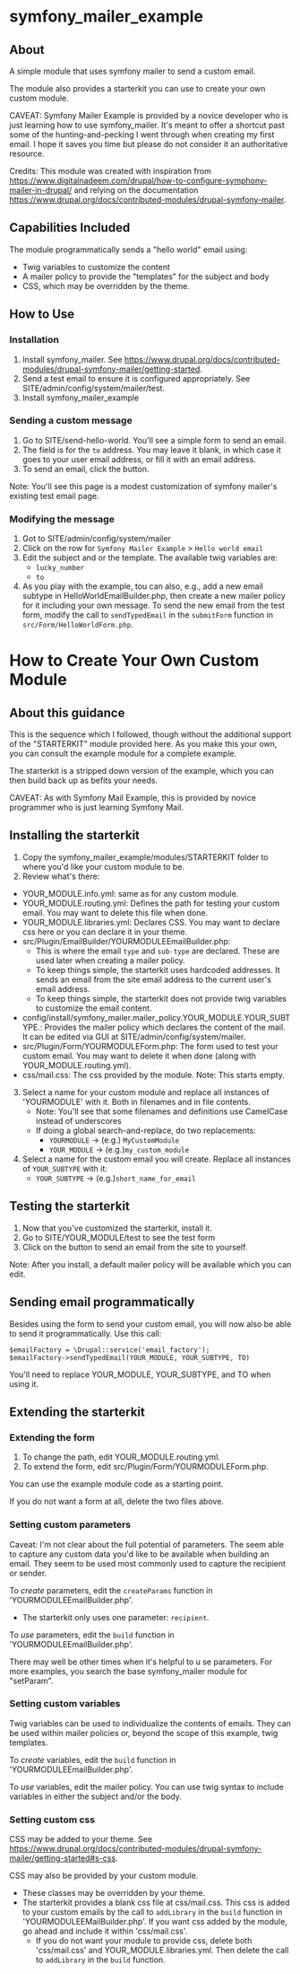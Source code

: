# symfony_mailer_example

## About

A simple module that uses symfony mailer to send a custom email.

The module also provides a starterkit you can use to create your own custom
module.

CAVEAT: Symfony Mailer Example is provided by a novice developer who is just
learning how to use symfony_mailer. It's meant to offer a shortcut past some of
the hunting-and-pecking I went through when creating my first email. I hope it
saves you time but please do not consider it an authoritative resource.

Credits: This module was created with inspiration from
https://www.digitalnadeem.com/drupal/how-to-configure-symphony-mailer-in-drupal/
and relying on the documentation
https://www.drupal.org/docs/contributed-modules/drupal-symfony-mailer.

## Capabilities Included

The module programmatically sends a "hello world" email using:

- Twig variables to customize the content
- A mailer policy to provide the "templates" for the subject and body
- CSS, which may be overridden by the theme.

## How to Use

### Installation

1. Install symfony_mailer. See
   https://www.drupal.org/docs/contributed-modules/drupal-symfony-mailer/getting-started.
2. Send a test email to ensure it is configured appropriately. See
   SITE/admin/config/system/mailer/test.
3. Install symfony_mailer_example

### Sending a custom message

1. Go to SITE/send-hello-world. You'll see a simple form to send an email.
2. The field is for the `to` address. You may leave it blank, in which case it
   goes to your user email address, or fill it with an email address.
3. To send an email, click the button.

Note: You'll see this page is a modest customization of symfony mailer's
existing test email page.

### Modifying the message

1. Got to SITE/admin/config/system/mailer
2. Click on the row for `Symfony Mailer Example` > `Hello world email`
3. Edit the subject and or the template. The available twig variables are:
   - `lucky_number`
   - `to`
4. As you play with the example, tou can also, e.g., add a new email subtype in
   HelloWorldEmailBuilder.php, then create a new mailer policy for it including
   your own message. To send the new email from the test form, modify the call
   to `sendTypedEmail` in the `submitForm` function in
   `src/Form/HelloWorldForm.php`.

# How to Create Your Own Custom Module

## About this guidance

This is the sequence which I followed, though without the additional support of
the "STARTERKIT" module provided here. As you make this your own, you can
consult the example module for a complete example.

The starterkit is a stripped down version of the example, which you can then
build back up as befits your needs.

CAVEAT: As with Symfony Mail Example, this is provided by novice programmer who
is just learning Symfony Mail.

## Installing the starterkit

1. Copy the symfony_mailer_example/modules/STARTERKIT folder to where you'd like
   your custom module to be.
2. Review what's there:

- YOUR_MODULE.info.yml: same as for any custom module.
- YOUR_MODULE.routing.yml: Defines the path for testing your custom email. You
  may want to delete this file when done.
- YOUR_MODULE.libraries.yml: Declares CSS. You may want to declare css here or
  you can declare it in your theme.
- src/Plugin/EmailBuilder/YOURMODULEEmailBuilder.php:
  - This is where the email `type` and `sub-type` are declared. These are used
    later when creating a mailer policy.
  - To keep things simple, the starterkit uses hardcoded addresses. It sends an
    email from the site email address to the current user's email address.
  - To keep things simple, the starterkit does not provide twig variables to
    customize the email content.
- config/install/symfony_mailer.mailer_policy.YOUR_MODULE.YOUR_SUBTYPE.:
  Provides the mailer policy which declares the content of the mail. It can be
  edited via GUI at SITE/admin/config/system/mailer.
- src/Plugin/Form/YOURMODULEForm.php: The form used to test your custom email.
  You may want to delete it when done (along with YOUR_MODULE.routing.yml).
- css/mail.css: The css provided by the module. Note: This starts empty.

3. Select a name for your custom module and replace all instances of
   'YOURMODULE' with it. Both in filenames and in file contents.
   - Note: You'll see that some filenames and definitions use CamelCase instead
     of underscores
   - If doing a global search-and-replace, do two replacements:
     - `YOURMODULE` -> (e.g.) `MyCustomModule`
     - `YOUR_MODULE` -> (e.g.)`my_custom_module`
4. Select a name for the custom email you will create. Replace all instances of
   `YOUR_SUBTYPE` with it:
   - `YOUR_SUBTYPE` -> (e.g.)`short_name_for_email`

## Testing the starterkit

1. Now that you've customized the starterkit, install it.
2. Go to SITE/YOUR_MODULE/test to see the test form
3. Click on the button to send an email from the site to yourself.

Note: After you install, a default mailer policy will be available which you can
edit.

## Sending email programmatically

Besides using the form to send your custom email, you will now also be able to
send it programmatically. Use this call:

```
$emailFactory = \Drupal::service('email_factory');
$emailFactory->sendTypedEmail(YOUR_MODULE, YOUR_SUBTYPE, TO)
```

You'll need to replace YOUR_MODULE, YOUR_SUBTYPE, and TO when using it.

## Extending the starterkit

### Extending the form

1. To change the path, edit YOUR_MODULE.routing.yml.
2. To extend the form, edit src/Plugin/Form/YOURMODULEForm.php.

You can use the example module code as a starting point.

If you do not want a form at all, delete the two files above.

### Setting custom parameters

Caveat: I'm not clear about the full potential of parameters. The seem able to
capture any custom data you'd like to be available when building an email. They
seem to be used most commonly used to capture the recipient or sender.

To _create_ parameters, edit the `createParams` function in
'YOURMODULEEmailBuilder.php'.

- The starterkit only uses one parameter: `recipient`.

To _use_ parameters, edit the `build` function in 'YOURMODULEEmailBuilder.php'.

There may well be other times when it's helpful to u se parameters. For more
examples, you search the base symfony_mailer module for "setParam".

### Setting custom variables

Twig variables can be used to individualize the contents of emails. They can be
used within mailer policies or, beyond the scope of this example, twig
templates.

To _create_ variables, edit the `build` function in
'YOURMODULEEmailBuilder.php'.

To _use_ variables, edit the mailer policy. You can use twig syntax to include
variables in either the subject and/or the body.

### Setting custom css

CSS may be added to your theme. See
https://www.drupal.org/docs/contributed-modules/drupal-symfony-mailer/getting-started#s-css.

CSS may also be provided by your custom module.

- These classes may be overridden by your theme.
- The starterkit provides a blank css file at css/mail.css. This css is added to
  your custom emails by the call to `addLibrary` in the `build` function in
  'YOURMODULEEMailBuilder.php'. If you want css added by the module, go ahead
  and include it within 'css/mail.css'.
  - If you do not want your module to provide css, delete both 'css/mail.css'
    and YOUR_MODULE.libraries.yml. Then delete the call to `addLibrary` in the
    `build` function.
